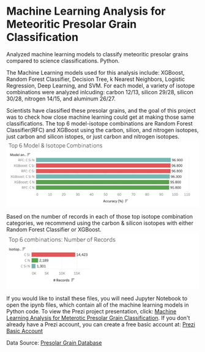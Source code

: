 # Machine Learning Analysis for Meteoritic Presolar Grain Classification
Analyzed machine learning models to classify meteoritic presolar grains compared to science classifications. Python.

The Machine Learning models used for this analysis include: XGBoost, Random Forest Classifier, Decision Tree, k Nearest Neighbors, Logistic Regression, Deep Learning, and SVM. For each model, a variety of isotope combinations were analyzed inlcuding: carbon 12/13, silicon 29/28, silicon 30/28, nitrogen 14/15, and aluminum 26/27.

Scientists have classified these presolar grains, and the goal of this project was to check how close machine learning could get at making those same classifications. The top 6 model-isotope combinations are Random Forest Classifier(RFC) and XGBoost using the carbon, silion, and nitrogen isotopes, just carbon and silicon istopes, or just carbon and nitrogen isotopes. <img src="/machine learning files/assets/images/Top_6_ML_Model_Isotope_Combinations.jpg" alt="Top 6 ML Model Isotope Combinations">

Based on the number of records in each of those top isotope combination categories, we recommend using the carbon & silicon isotopes with either Random Forest Classifier or XGBoost. <img src="/machine learning files/assets/images/Top6combos_number_of_records.jpg" alt="Top 6 combinations: Number of Records">

If you would like to install these files, you will need Jupyter Notebook to open the ipynb files, which contain all of the machine learning models in Python code. To view the Prezi project presentation, click: [Machine Learning Analysis for Meterotic Presolar Grain Classification](https://prezi.com/view/lsPIz30stoGdFEnZHKBo/). If you don't already have a Prezi account, you can create a free basic account at: [Prezi Basic Account](https://prezi.com/pricing/?click_source=logged_element&page_location=header&element_text=get_started)

Data Source: [Presolar Grain Database](https://presolar.physics.wustl.edu/presolar-grain-database/)
